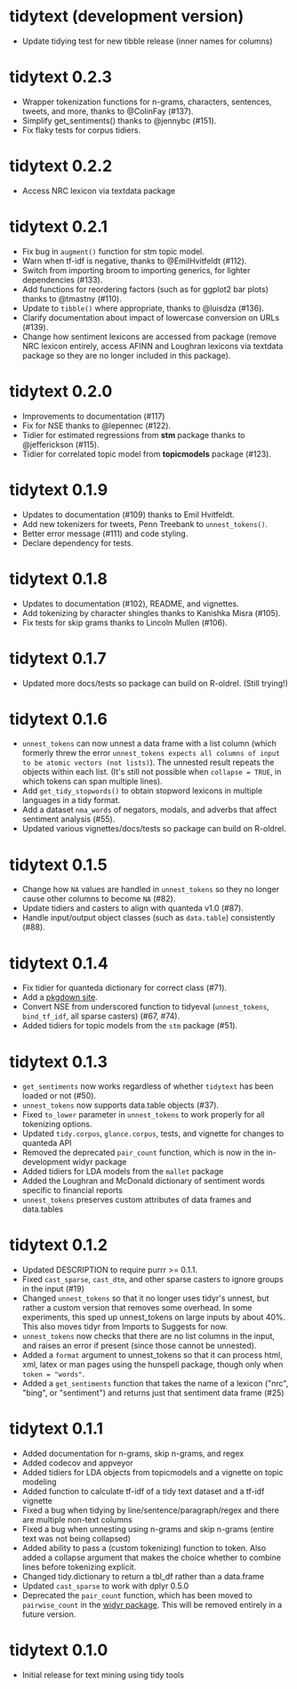 # tidytext (development version)

- Update tidying test for new tibble release (inner names for columns)

# tidytext 0.2.3

* Wrapper tokenization functions for n-grams, characters, sentences, tweets, and more, thanks to @ColinFay (#137).
* Simplify get_sentiments() thanks to @jennybc (#151).
* Fix flaky tests for corpus tidiers.

# tidytext 0.2.2

* Access NRC lexicon via textdata package

# tidytext 0.2.1

* Fix bug in `augment()` function for stm topic model.
* Warn when tf-idf is negative, thanks to @EmilHvitfeldt (#112).
* Switch from importing broom to importing generics, for lighter dependencies (#133).
* Add functions for reordering factors (such as for ggplot2 bar plots) thanks to @tmastny (#110).
* Update to `tibble()` where appropriate, thanks to @luisdza (#136).
* Clarify documentation about impact of lowercase conversion on URLs (#139).
* Change how sentiment lexicons are accessed from package (remove NRC lexicon entirely, access AFINN and Loughran lexicons via textdata package so they are no longer included in this package).

# tidytext 0.2.0

* Improvements to documentation (#117)
* Fix for NSE thanks to @lepennec (#122).
* Tidier for estimated regressions from **stm** package thanks to @jefferickson (#115).
* Tidier for correlated topic model from **topicmodels** package (#123).

# tidytext 0.1.9

* Updates to documentation (#109) thanks to Emil Hvitfeldt.
* Add new tokenizers for tweets, Penn Treebank to `unnest_tokens()`.
* Better error message (#111) and code styling.
* Declare dependency for tests.

# tidytext 0.1.8

* Updates to documentation (#102), README, and vignettes.
* Add tokenizing by character shingles thanks to Kanishka Misra (#105).
* Fix tests for skip grams thanks to Lincoln Mullen (#106).

# tidytext 0.1.7

* Updated more docs/tests so package can build on R-oldrel. (Still trying!)

# tidytext 0.1.6

* `unnest_tokens` can now unnest a data frame with a list column (which formerly threw the error `unnest_tokens expects all columns of input to be atomic vectors (not lists)`). The unnested result repeats the objects within each list. (It's still not possible when `collapse = TRUE`, in which tokens can span multiple lines).
* Add `get_tidy_stopwords()` to obtain stopword lexicons in multiple languages in a tidy format.
* Add a dataset `nma_words` of negators, modals, and adverbs that affect sentiment analysis (#55).
* Updated various vignettes/docs/tests so package can build on R-oldrel.

# tidytext 0.1.5

* Change how `NA` values are handled in `unnest_tokens` so they no longer cause other columns to become `NA` (#82).
* Update tidiers and casters to align with quanteda v1.0 (#87).
* Handle input/output object classes (such as `data.table`) consistently (#88).

# tidytext 0.1.4

* Fix tidier for quanteda dictionary for correct class (#71).
* Add a [pkgdown site](https://juliasilge.github.io/tidytext).
* Convert NSE from underscored function to tidyeval (`unnest_tokens`, `bind_tf_idf`, all sparse casters) (#67, #74).
* Added tidiers for topic models from the `stm` package (#51).

# tidytext 0.1.3

* `get_sentiments` now works regardless of whether `tidytext` has been loaded or not (#50).
* `unnest_tokens` now supports data.table objects (#37).
* Fixed `to_lower` parameter in `unnest_tokens` to work properly for all tokenizing options.
* Updated `tidy.corpus`, `glance.corpus`, tests, and vignette for changes to quanteda API 
* Removed the deprecated `pair_count` function, which is now in the in-development widyr package
* Added tidiers for LDA models from the `mallet` package
* Added the Loughran and McDonald dictionary of sentiment words specific to financial reports
* `unnest_tokens` preserves custom attributes of data frames and data.tables

# tidytext 0.1.2

* Updated DESCRIPTION to require purrr >= 0.1.1.
* Fixed `cast_sparse`, `cast_dtm`, and other sparse casters to ignore groups in the input (#19)
* Changed `unnest_tokens` so that it no longer uses tidyr's unnest, but rather a custom version that removes some overhead. In some experiments, this sped up unnest_tokens on large inputs by about 40%. This also moves tidyr from Imports to Suggests for now.
* `unnest_tokens` now checks that there are no list columns in the input, and raises an error if present (since those cannot be unnested).
* Added a `format` argument to unnest_tokens so that it can process html, xml, latex or man pages using the hunspell package, though only when `token = "words"`.
* Added a `get_sentiments` function that takes the name of a lexicon ("nrc", "bing", or "sentiment") and returns just that sentiment data frame (#25)

# tidytext 0.1.1

* Added documentation for n-grams, skip n-grams, and regex
* Added codecov and appveyor
* Added tidiers for LDA objects from topicmodels and a vignette on topic modeling
* Added function to calculate tf-idf of a tidy text dataset and a tf-idf vignette 
* Fixed a bug when tidying by line/sentence/paragraph/regex and there are multiple non-text columns
* Fixed a bug when unnesting using n-grams and skip n-grams (entire text was not being collapsed)
* Added ability to pass a (custom tokenizing) function to token. Also added a collapse argument that makes the choice whether to combine lines before tokenizing explicit.
* Changed tidy.dictionary to return a tbl_df rather than a data.frame
* Updated `cast_sparse` to work with dplyr 0.5.0
* Deprecated the `pair_count` function, which has been moved to `pairwise_count` in the [widyr package](https://github.com/dgrtwo/widyr). This will be removed entirely in a future version.
 
# tidytext 0.1.0
 
* Initial release for text mining using tidy tools



